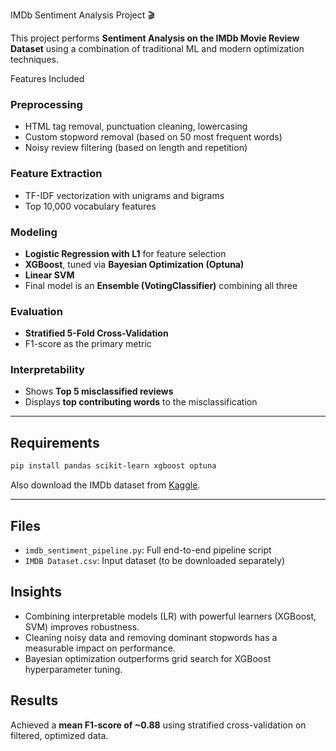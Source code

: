 IMDb Sentiment Analysis Project 🎬

This project performs **Sentiment Analysis on the IMDb Movie Review Dataset** using a combination of traditional ML and modern optimization techniques.

 Features Included

### Preprocessing
- HTML tag removal, punctuation cleaning, lowercasing
- Custom stopword removal (based on 50 most frequent words)
- Noisy review filtering (based on length and repetition)

###  Feature Extraction
- TF-IDF vectorization with unigrams and bigrams
- Top 10,000 vocabulary features

###  Modeling
- **Logistic Regression with L1** for feature selection
- **XGBoost**, tuned via **Bayesian Optimization (Optuna)**
- **Linear SVM**
- Final model is an **Ensemble (VotingClassifier)** combining all three

###  Evaluation
- **Stratified 5-Fold Cross-Validation**
- F1-score as the primary metric

###  Interpretability
- Shows **Top 5 misclassified reviews**
- Displays **top contributing words** to the misclassification

---

##  Requirements

```bash
pip install pandas scikit-learn xgboost optuna
```

Also download the IMDb dataset from [Kaggle](https://www.kaggle.com/datasets/lakshmi25npathi/imdb-dataset-of-50k-movie-reviews).

---

##  Files

- `imdb_sentiment_pipeline.py`: Full end-to-end pipeline script
- `IMDB Dataset.csv`: Input dataset (to be downloaded separately)



##  Insights

- Combining interpretable models (LR) with powerful learners (XGBoost, SVM) improves robustness.
- Cleaning noisy data and removing dominant stopwords has a measurable impact on performance.
- Bayesian optimization outperforms grid search for XGBoost hyperparameter tuning.



##  Results

Achieved a **mean F1-score of ~0.88** using stratified cross-validation on filtered, optimized data.





